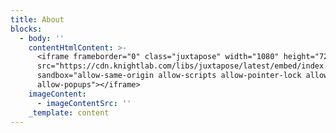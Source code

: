 ```yaml
---
title: About
blocks:
  - body: ''
    contentHtmlContent: >-
      <iframe frameborder="0" class="juxtapose" width="1080" height="720"
      src="https://cdn.knightlab.com/libs/juxtapose/latest/embed/index.html?uid=a7ec9626-be8c-11ee-9ddd-3f41531135b6"
      sandbox="allow-same-origin allow-scripts allow-pointer-lock allow-forms
      allow-popups"></iframe>
    imageContent:
      - imageContentSrc: ''
    _template: content
---
```


